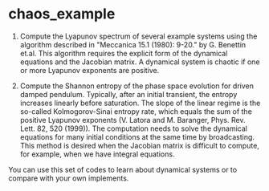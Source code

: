 # chaos_example
1. Compute the Lyapunov spectrum of several example systems using the algorithm described in "Meccanica 15.1 (1980): 9-20." by G. Benettin et.al.
This algorithm requires the explicit form of the dynamical equations and the Jacobian matrix. A dynamical system is chaotic if one or more Lyapunov 
exponents are positive.

2. Compute the Shannon entropy of the phase space evolution for driven damped pendulum. Typically, after an initial transient, the entropy increases 
linearly before saturation. The slope of the linear regime is the so-called Kolmogorov-Sinai entropy rate, which equals the sum of the positive 
Lyapunov exponents (V. Latora and M. Baranger, Phys. Rev. Lett. 82, 520 (1999)). The computation needs to solve the dynamical equations for many 
initial conditions at the same time by broadcasting. This method is desired when the Jacobian matrix is difficult to compute, for example, when we 
have integral equations. 

You can use this set of codes to learn about dynamical systems or to compare with your own implements. 
